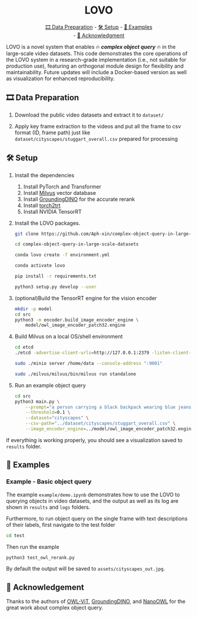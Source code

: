 <h1 align="center">LOVO</h1>

<p align="center"><a href="#data">🎞️ Data Preparation</a> - <a href="#setup">🛠️ Setup</a> - <a href="#examples">🤸 Examples</a>  <br>  - <a href="#acknowledgement">👏 Acknowledgment</a> </p>

LOVO is a novel system that enables 🔥 ***complex object query*** 🔥 in the large-scale video datasets. This code demonstrates the core operations of the LOVO system in a research-grade implementation (i.e., not suitable for production use), featuring an orthogonal module design for flexibility and maintainability. Future updates will include a Docker-based version as well as visualization for enhanced reproducibility.

<a id="data"></a>
## 🎞️ Data Preparation

1. Download the public video datasets and extract it to `dataset/`

2. Apply key frame extraction to the videos and put all the frame to csv format (ID, frame path) just like ``dataset/cityscapes/stuggart_overall.csv`` prepared for processing


<a id="setup"></a>
## 🛠️ Setup

1. Install the dependencies

    1. Install PyTorch and Transformer
    2. Install [Milvus](https://github.com/milvus-io/milvus/blob/master/DEVELOPMENT.md#building-milvus-on-a-local-osshell-environment) vector database
    3. Install [GroundingDINO](https://github.com/IDEA-Research/GroundingDINO) for the accurate rerank
    4. Install [torch2trt](https://github.com/NVIDIA-AI-IOT/torch2trt)
    5. Install NVIDIA TensorRT

2. Install the LOVO packages.

    ```bash
    git clone https://github.com/Aph-xin/complex-object-query-in-large-scale-datasets

    cd complex-object-query-in-large-scale-datasets

    conda lovo create -f environment.yml

    conda activate lovo

    pip install -r requirements.txt
    
    python3 setup.py develop --user
    ```

3. (optional)Build the TensorRT engine for the vision encoder

    ```bash
    mkdir -p model
    cd src
    python3 -m encoder.build_image_encoder_engine \
        model/owl_image_encoder_patch32.engine
    ```

4. Build Milvus on a local OS/shell environment

    ```bash
   cd etcd
    ./etcd -advertise-client-urls=http://127.0.0.1:2379 -listen-client-urls http://0.0.0.0:2379 --data-dir /etcd

    sudo ./minio server /home/data --console-address ":9001"

    sudo ./milvus/milvus/bin/milvus run standalone
    ```


5. Run an example object query

    ```bash
    cd src
    python3 main.py \
        --prompt="a person carrying a black backpack wearing blue jeans white shirt, walking on the crosswalk" \
        --threshold=0.1 \
        --dataset="cityscapes" \
        --csv-path="../dataset/cityscapes/stuggart_overall.csv" \
        --image_encoder_engine=../model/owl_image_encoder_patch32.engine
    ```

If everything is working properly, you should see a visualization saved to ``results`` folder.  

<a id="examples"></a>
## 🤸 Examples

### Example - Basic object query


The example ``example/demo.ipynb`` demonstrates how to use the LOVO to
querying objects in video datasets, and the output as well as its log are shown in ``results`` and ``logs`` folders.

Furthermore, to run object query on the single frame with text descriptions of their labels, first navigate to the test folder

```bash
cd test
```

Then run the example

```bash
python3 test_owl_rerank.py
```

By default the output will be saved to ``assets/cityscapes_out.jpg``. 


<a id="acknowledgement"></a>
## 👏 Acknowledgement

Thanks to the authors of [OWL-ViT](https://huggingface.co/docs/transformers/model_doc/owlvit), [GroundingDINO](https://github.com/IDEA-Research/GroundingDINO), and [NanoOWL](https://github.com/NVIDIA-AI-IOT/nanoowl) for the great work about complex object query.

